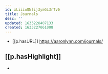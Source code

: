 ```yaml
---
id: xLiiiwQNlij3ymGL3rTv6
title: Journals
desc: ''
updated: 1633228407133
created: 1633227061008
---
```



- [[p.hasURL]] https://aaronlynn.com/journals/
  
## [[p.hasHighlight]]

- 
